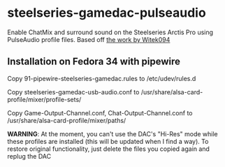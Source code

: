 # steelseries-gamedac-pulseaudio
Enable ChatMix and surround sound on the Steelseries Arctis Pro using PulseAudio profile files. Based off [the work by Witek094](https://github.com/Witek094/steelseries-arctis-pro-wireless-pulseaudio-profile)

## Installation on Fedora 34 with pipewire
Copy 91-pipewire-steelseries-gamedac.rules to /etc/udev/rules.d 

Copy steelseries-gamedac-usb-audio.conf to /usr/share/alsa-card-profile/mixer/profile-sets/

Copy Game-Output-Channel.conf, Chat-Output-Channel.conf to /usr/share/alsa-card-profile/mixer/paths/



**WARNING**: At the moment, you can't use the DAC's "Hi-Res" mode while these profiles are installed (this will be updated when I find a way). To restore original functionality, just delete the files you copied again and replug the DAC
